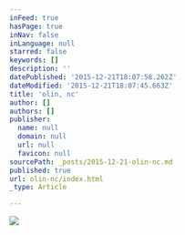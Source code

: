 ```yaml
---
inFeed: true
hasPage: true
inNav: false
inLanguage: null
starred: false
keywords: []
description: ''
datePublished: '2015-12-21T18:07:58.262Z'
dateModified: '2015-12-21T18:07:45.663Z'
title: 'olin, nc'
author: []
authors: []
publisher:
  name: null
  domain: null
  url: null
  favicon: null
sourcePath: _posts/2015-12-21-olin-nc.md
published: true
url: olin-nc/index.html
_type: Article

---
```

![](https://the-grid-user-content.s3-us-west-2.amazonaws.com/2ad971d1-f474-454e-94ed-ae85aa4377f9.jpg)